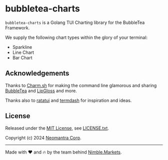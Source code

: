 # bubbletea-charts

`bubbletea-charts` is a Golang TUI Charting library for the BubbleTea Framework.

We supply the following chart types within the glory of your terminal:
 * Sparkline
 * Line Chart
 * Bar Chart

## Acknowledgements

Thanks to [Charm.sh](https://charm.sh) for making the command line glamorous and sharing [BubbleTea](https://github.com/charmbracelet/bubbletea) and [LipGloss](https://github.com/charmbracelet/lipgloss) and more.

Thanks also to [ratatui](https://docs.rs/ratatui/latest/ratatui/index.html) and [termdash](https://github.com/mum4k/termdash) for inspiration and ideas.

## License

Released under the [MIT License](https://en.wikipedia.org/wiki/MIT_License), see [LICENSE.txt](./LICENSE.txt).

Copyright (c) 2024 [Neomantra Corp](https://www.neomantra.com).   

----
Made with :heart: and :fire: by the team behind [Nimble.Markets](https://nimble.markets).